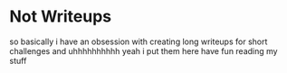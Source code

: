 # Not Writeups

so basically i have an obsession with creating long writeups for short challenges and uhhhhhhhhhh yeah i put them here have fun reading my stuff

